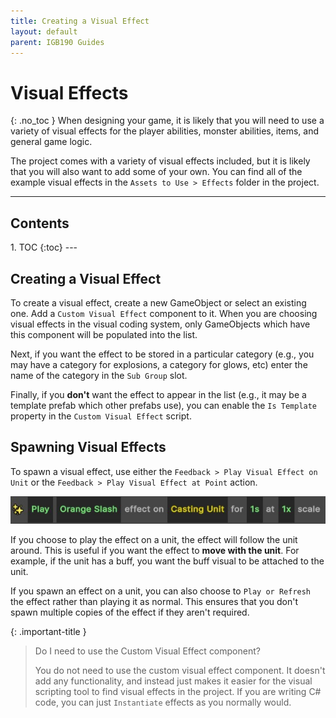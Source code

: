 ```yaml
---
title: Creating a Visual Effect
layout: default
parent: IGB190 Guides
---
```


# Visual Effects
{: .no_toc }
When designing your game, it is likely that you will need to use a variety of visual effects for the player abilities, monster abilities, items, and general game logic. 

The project comes with a variety of visual effects included, but it is likely that you will also want to add some of your own. You can find all of the example visual effects in the `Assets to Use > Effects` folder in the project.

---
<h2 class="text-delta">Contents</h2>
1. TOC
{:toc}
---

## Creating a Visual Effect
To create a visual effect, create a new GameObject or select an existing one. Add a `Custom Visual Effect` component to it. When you are choosing visual effects in the visual coding system, only GameObjects which have this component will be populated into the list.

Next, if you want the effect to be stored in a particular category (e.g., you may have a category for explosions, a category for glows, etc) enter the name of the category in the `Sub Group` slot.

Finally, if you **don't** want the effect to appear in the list (e.g., it may be a template prefab which other prefabs use), you can enable the `Is Template` property in the `Custom Visual Effect` script.

## Spawning Visual Effects
To spawn a visual effect, use either the `Feedback > Play Visual Effect on Unit` or the `Feedback > Play Visual Effect at Point` action.

![Image of the Play Visual Effect Action Node](../assets/effect-1.jpg)

If you choose to play the effect on a unit, the effect will follow the unit around. This is useful if you want the effect to **move with the unit**. For example, if the unit has a buff, you want the buff visual to be attached to the unit.

If you spawn an effect on a unit, you can also choose to `Play or Refresh` the effect rather than playing it as normal. This ensures that you don't spawn multiple copies of the effect if they aren't required.

{: .important-title }
> Do I need to use the Custom Visual Effect component?
>
> You do not need to use the custom visual effect component. It doesn't add any functionality, and instead just makes it easier for the visual scripting tool to find visual effects in the project. If you are writing C# code, you can just `Instantiate` effects as you normally would.